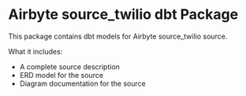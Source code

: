 # Airbyte source_twilio dbt Package

This package contains dbt models for Airbyte source_twilio source.

What it includes:

* A complete source description
* ERD model for the source
* Diagram documentation for the source
